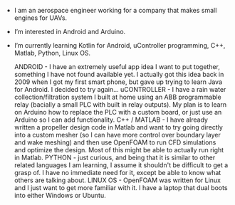 - I am an aerospace engineer working for a company that makes small engines for UAVs.
- I’m interested in Android and Arduino.
- I’m currently learning Kotlin for Android, uController programming, C++, Matlab, Python, Linux OS.

  ANDROID - I have an extremely useful app idea I want to put together, something I have not found available yet. I actually got this idea back in 2009 when I got my first smart phone, but gave up trying to learn Java for Android. I decided to try again...
  uCONTROLLER - I have a rain water collection/filtration system I built at home using an ABB programmable relay (bacially a small PLC with built in relay outputs). My plan is to learn on Arduino how to replace the PLC with a custom board, or just use an Arduino so I can add functionality.
  C++ / MATLAB - I have already written a propeller design code in Matlab and want to try going directly into a custom mesher (so I can have more control over boundary layer and wake meshing) and then use OpenFOAM to run CFD simulations and optimize the design. Most of this might be able to actually run right in Matlab. <very ambitious>
  PYTHON - just curious, and being that it is similar to other related languages I am learning, I assume it shouldn't be difficult to get a grasp of. I have no immediate need for it, except be able to know what others are talking about.
  LINUX OS - OpenFOAM was written for Linux and I just want to get more familiar with it. I have a laptop that dual boots into either Windows or Ubuntu.

<!---
aero23/aero23 is a ✨ special ✨ repository because its `README.md` (this file) appears on your GitHub profile.
You can click the Preview link to take a look at your changes.
--->
